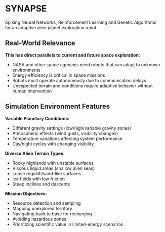 # SYNAPSE
Spiking Neural Networks, Reinforcement Learning and Genetic Algorithms for an adaptive alien planet exploration robot.

## Real-World Relevance
**This has direct parallels to current and future space exploration:**

- NASA and other space agencies need robots that can adapt to unknown environments
- Energy efficiency is critical in space missions
- Robots must operate autonomously due to communication delays
- Unexpected terrain and conditions require adaptive behavior without human intervention

## Simulation Environment Features
**Variable Planetary Conditions:**

- Different gravity settings (low/high/variable gravity zones)
- Atmospheric effects (wind gusts, visibility changes)
- Temperature variations affecting system performance
- Day/night cycles with changing visibility

**Diverse Alien Terrain Types:**

- Rocky highlands with unstable surfaces
- Viscous liquid areas (shallow alien seas)
- Loose regolith/sand-like surfaces
- Ice fields with low friction
- Steep inclines and descents

**Mission Objectives:**

- Resource detection and sampling
- Mapping unexplored territory
- Navigating back to base for recharging
- Avoiding hazardous zones
- Prioritizing scientific value in limited-energy scenarios
